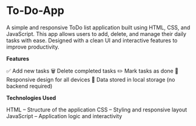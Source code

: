 # To-Do-App

A simple and responsive ToDo list application built using HTML, CSS, and JavaScript. This app allows users to add, delete, and manage their daily tasks with ease. Designed with a clean UI and interactive features to improve productivity.

**Features**

✅ Add new tasks
🗑️ Delete completed tasks
✏️ Mark tasks as done
📱 Responsive design for all devices
💾 Data stored in local storage (no backend required)

**Technologies Used**

HTML – Structure of the application
CSS – Styling and responsive layout
JavaScript – Application logic and interactivity
